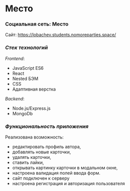 # **Место**

### Социальная сеть: Место

Сайт: https://lobachev.students.nomoreparties.space/

### _Стек технологий_

*Frontend*:
- JavaScript ES6
- React
- Nested БЭМ
- CSS
- Адаптивная верстка

*Backend*:
- Node.js/Express.js
- MongoDb

### _Функциональность приложения_

Реализована возможность:

- редактировать профиль автора,
- добавлять новые карточки,
- удалять карточки,
- ставить лайки,
- открывать картинку карточки в модальном окне,
- настроена валидация полей ввода форм.
- cайт подключен к серверу
- настроена регистрация и авторизация пользователя
